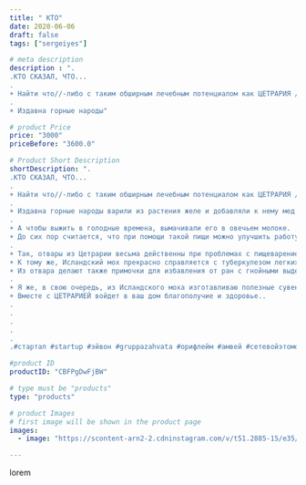 ```yaml
---
title: " КТО"
date: 2020-06-06
draft: false
tags: ["sergeiyes"]

# meta description
description : ".
.КТО СКАЗАЛ, ЧТО...
.
☀️ Найти что//-либо с таким обширным лечебным потенциалом как ЦЕТРАРИЯ //- ( Исландский мох) довольно сложно.
.
☀️ Издавна горные народы"

# product Price
price: "3000"
priceBefore: "3600.0"

# Product Short Description
shortDescription: ".
.КТО СКАЗАЛ, ЧТО...
.
☀️ Найти что//-либо с таким обширным лечебным потенциалом как ЦЕТРАРИЯ //- ( Исландский мох) довольно сложно.
.
☀️ Издавна горные народы варили из растения желе и добавляли к нему мед.
.
☀️ А чтобы выжить в голодные времена, вымачивали его в овечьем молоке. .
☀️ До сих пор считается, что при помощи такой пищи можно улучшить работу пищеварительной системы, очистить кровь и лимфу, снять воспаление.
.
☀️ Так, отвары из Цетрарии весьма действенны при проблемах с пищеварением. .
☀️ К тому же, Исландский мох прекрасно справляется с туберкулезом легких, пневмонией, коклюшем, бронхиальной астмой, бронхитом в хронической форме и аллергией на определенные виды пищи. .
☀️ Из отвара делают также примочки для избавления от ран с гнойными выделениями, ожогов, фурункулов, нейродермита.
.
☀️ Я же, в свою очередь, из Исландского моха изготавливаю полезные сувениры ЖИВОЕ ДЕРЕВО. .
☀️ Вместе с ЦЕТРАРИЕЙ войдет в ваш дом благополучие и здоровье..
.
.
.
.
.
.#стартап #startup #эйвон #gruppazahvata #орифлейм #амвей #сетевойэтомоё #сетевой #цетрария #ручнаяработа #бизнесбезвложений #резьбаподереву #сетевойэтомодно #живоедерево #сетевоймаркетинг #стильжизни #исландскиймох #пятигорск #КРЫМ #Севастополь #бизнес #churslabs #sergeystar #железноводск #ставрополь #антисептик #подарок #градмастеров #cetrariya"

#product ID
productID: "CBFPgDwFjBW"

# type must be "products"
type: "products"

# product Images
# first image will be shown in the product page
images:
  - image: "https://scontent-arn2-2.cdninstagram.com/v/t51.2885-15/e35/101651161_3366571466688696_8621413408238568487_n.jpg?se=8&tp=1&_nc_ht=scontent-arn2-2.cdninstagram.com&_nc_cat=100&_nc_ohc=6PHOdCSU3lMAX-16msb&ccb=7-4&oh=64082a78eeb379e89864a17937a334a8&oe=608386D0&_nc_sid=86f79a&ig_cache_key=MjMyNTMzMjk1NjM1NTYzNzMzNA%3D%3D.2-ccb7-4"

---
```

lorem
